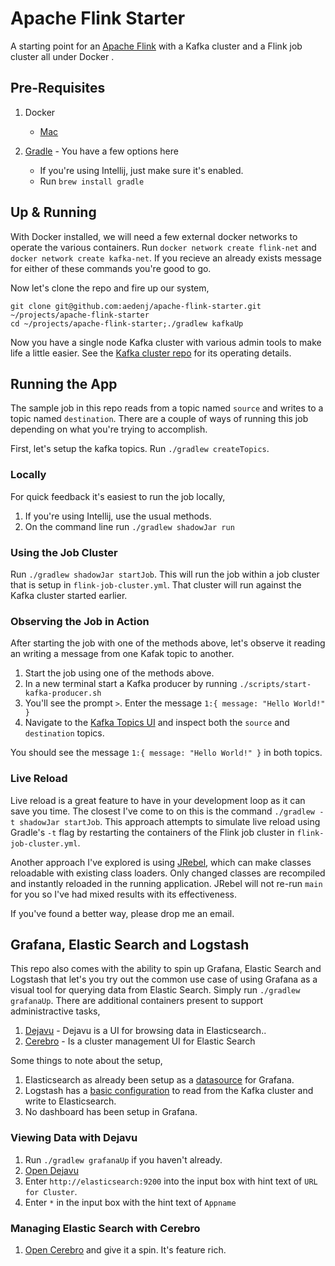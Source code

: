 Apache Flink Starter
===================
A starting point for an [Apache Flink](https://ci.apache.org/projects/flink/flink-docs-master/) with a
Kafka cluster and a Flink job cluster all under Docker .

## Pre-Requisites

1. Docker

    + [Mac](https://download.docker.com/mac/stable/Docker.dmg)

1. [Gradle](https://gradle.org) - You have a few options here
    + If you're using Intellij, just make sure it's enabled.
    + Run `brew install gradle`

## Up & Running

With Docker installed, we will need a few external docker networks to operate the various containers.
Run `docker network create flink-net` and `docker network create kafka-net`. If you recieve an already exists message for either of these commands you're good to go.

Now let's clone the repo and fire up our system,

```
git clone git@github.com:aedenj/apache-flink-starter.git ~/projects/apache-flink-starter
cd ~/projects/apache-flink-starter;./gradlew kafkaUp
```

Now you have a single node Kafka cluster with various admin tools to make life a little easier. See the [Kafka cluster repo](https://github.com/aedenj/kafka-cluster-starter) for its operating details.

## Running the App

The sample job in this repo reads from a topic named `source` and writes to a topic named `destination`.
There are a couple of ways of running this job depending on what you're trying to accomplish.

First, let's setup the kafka topics. Run `./gradlew createTopics`.

### Locally

For quick feedback it's easiest to run the job locally,

1. If you're using Intellij, use the usual methods.
1. On the command line run `./gradlew shadowJar run`

### Using the Job Cluster

Run `./gradlew shadowJar startJob`. This will run the job within a job cluster that is setup in `flink-job-cluster.yml`. That cluster will run against the Kafka cluster started earlier.


### Observing the Job in Action

After starting the job with one of the methods above, let's observe it reading an writing a message from one Kafak topic to another.

1. Start the job using one of the methods above.
1. In a new terminal start a Kafka producer by running `./scripts/start-kafka-producer.sh`
1. You'll see the prompt `>`. Enter the message `1:{ message: "Hello World!" }`
1. Navigate to the [Kafka Topics UI](http://localhost:9002/#/) and inspect both the `source` and `destination` topics.

You should see the message `1:{ message: "Hello World!" }` in both topics.


### Live Reload

Live reload is a great feature to have in your development loop as it can save you time. The closest I've come to on this is the command `./gradlew -t shadowJar startJob`. This approach attempts to simulate live reload using Gradle's `-t` flag by restarting the containers of the Flink job cluster in `flink-job-cluster.yml`.

Another approach I've explored is using [JRebel](https://manuals.jrebel.com/jrebel/standalone/index.html), which can make classes reloadable with existing class loaders. Only changed classes are recompiled and instantly reloaded in the running application. JRebel will not re-run `main` for you so I've had mixed results with its effectiveness.

If you've found a better way, please drop me an email.

## Grafana, Elastic Search and Logstash

This repo also comes with the ability to spin up Grafana, Elastic Search and Logstash that let's you try out the common use case of using Grafana as a visual tool for querying data from Elastic Search. Simply run `./gradlew grafanaUp`. There are additional containers present to support administractive tasks,

1. [Dejavu](https://github.com/appbaseio/dejavu) - Dejavu is a UI for browsing data in Elasticsearch..
1. [Cerebro](https://github.com/lmenezes/cerebro) - Is a cluster management UI for Elastic Search

Some things to note about the setup,

1. Elasticsearch as already been setup as a [datasource](https://github.com/aedenj/apache-flink-starter/tree/master/conf/grafana/provisioning/datasources) for Grafana.
1. Logstash has a [basic configuration](https://github.com/aedenj/apache-flink-starter/tree/master/conf/logstash) to read from the Kafka cluster and write to Elasticsearch.
1. No dashboard has been setup in Grafana.

### Viewing Data with Dejavu

1. Run `./gradlew grafanaUp` if you haven't already.
1. [Open Dejavu](http://localhost:1358/?appname=&url=&mode=edit)
1. Enter `http://elasticsearch:9200` into the input box with hint text of `URL for Cluster`.
1. Enter `*` in the input box with the hint text of `Appname`

### Managing Elastic Search with Cerebro

1. [Open Cerebro](http://localhost:9004/#/overview?host=http:%2F%2Felasticsearch:9200) and give it a spin. It's feature rich.
